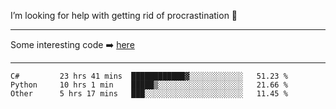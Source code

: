 I’m looking for help with getting rid of procrastination 🤔

-----

Some interesting code :arrow_right: [here](https://github.com/zhen8838/playground)

-----

<!--START_SECTION:waka-->

```text
C#         23 hrs 41 mins  ████████████▓░░░░░░░░░░░░   51.23 %
Python     10 hrs 1 min    █████▒░░░░░░░░░░░░░░░░░░░   21.66 %
Other      5 hrs 17 mins   ███░░░░░░░░░░░░░░░░░░░░░░   11.45 %
```

<!--END_SECTION:waka-->

<!--
**zhen8838/zhen8838** is a ✨ _special_ ✨ repository because its `README.md` (this file) appears on your GitHub profile.

Here are some ideas to get you started:

- 🔭 I’m currently working on ...
- 🌱 I’m currently learning ...
- 👯 I’m looking to collaborate on ...
 ...
- 💬 Ask me about ...
- 📫 How to reach me: ...
- 😄 Pronouns: ...
- ⚡ Fun fact: ...
-->
